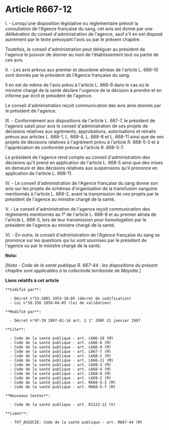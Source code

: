 # Article R667-12

I. - Lorsqu'une disposition législative ou réglementaire prévoit la consultation de l'Agence française du sang, cet avis est
donné par une délibération du conseil d'administration de l'agence, sauf s'il en est disposé autrement par le texte prévoyant
l'avis ou par le présent chapitre.

Toutefois, le conseil d'administration peut déléguer au président de l'agence le pouvoir de donner au nom de l'établissement
tout ou partie de ces avis.

II. - Les avis prévus aux premier et deuxième alinéas de l'article L. 666-10 sont donnés par le président de l'Agence
française du sang.

Il en est de même de l'avis prévu à l'article L. 666-9 dans le cas où le ministre chargé de la santé déclare l'urgence de la
décision à prendre et en informe par écrit le président de l'agence.

Le conseil d'administration reçoit communication des avis ainsi donnés par le président de l'agence.

III. - Conformément aux dispositions de l'article L. 667-7, le président de l'agence saisit pour avis le conseil
d'administration de ses projets de décisions relatives aux agréments, approbations, autorisations et retraits prévus aux
articles L. 668-1, L. 668-4, L. 668-8 et L. 668-11 ainsi que de ses projets de décisions relatives à l'agrément prévu à
l'article R. 668-5-3 et à l'appréciation de conformité prévue à l'article R. 668-5-7.

Le président de l'agence rend compte au conseil d'administration des décisions qu'il prend en application de l'article L.
668-5 ainsi que des mises en demeure et des décisions relatives aux suspensions qu'il prononce en application de l'article L.
668-11.

IV. - Le conseil d'administration de l'Agence française du sang donne son avis sur les projets de schémas d'organisation de
la transfusion sanguine mentionnés à l'article L. 669-2, avant la transmission de ces projets par le président de l'agence au
ministre chargé de la santé.

V. - Le conseil d'administration de l'agence reçoit communication des règlements mentionnés au 1° de l'article L. 666-8 et au
premier alinéa de l'article L. 668-3, lors de leur transmission pour homologation par le président de l'agence au ministre
chargé de la santé.

VI. - En outre, le conseil d'administration de l'Agence française du sang se prononce sur les questions qui lui sont soumises
par le président de l'agence ou par le ministre chargé de la santé.

**Nota:**

[*Nota - Code de la santé publique R. 667-44 : les dispositions du présent chapitre sont applicables à la collectivité
territoriale de Mayotte.*]

**Liens relatifs à cet article**

	**Codifié par**:

	  - Décret n°53-1001 1953-10-05 (décret de codification)
	  - Loi n°58-356 1958-04-03 (loi de validation)

	**Modifié par**:

	  - Décret n°97-39 1997-01-14 art. 2 1° JORF 21 janvier 1997

	**Cite**:

	  - Code de la santé publique - art. L666-10 (M)
	  - Code de la santé publique - art. L666-8 (M)
	  - Code de la santé publique - art. L666-9 (M)
	  - Code de la santé publique - art. L667-7 (M)
	  - Code de la santé publique - art. L668-1 (M)
	  - Code de la santé publique - art. L668-11 (M)
	  - Code de la santé publique - art. L668-3 (M)
	  - Code de la santé publique - art. L668-4 (M)
	  - Code de la santé publique - art. L668-8 (M)
	  - Code de la santé publique - art. L669-2 (M)
	  - Code de la santé publique - art. R668-5-3 (M)
	  - Code de la santé publique - art. R668-5-7 (M)

	**Nouveaux textes**:

	  - Code de la santé publique - art. R1222-12 (V)

	**Liens**:

	  - TXT_ASSOCIE: Code de la santé publique - art. R667-44 (M)
